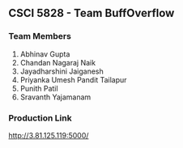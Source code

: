## CSCI 5828 - Team BuffOverflow

### Team Members
1. Abhinav Gupta
2. Chandan Nagaraj Naik
3. Jayadharshini Jaiganesh
4. Priyanka Umesh Pandit Tailapur
5. Punith Patil
6. Sravanth Yajamanam

### Production Link 
http://3.81.125.119:5000/

